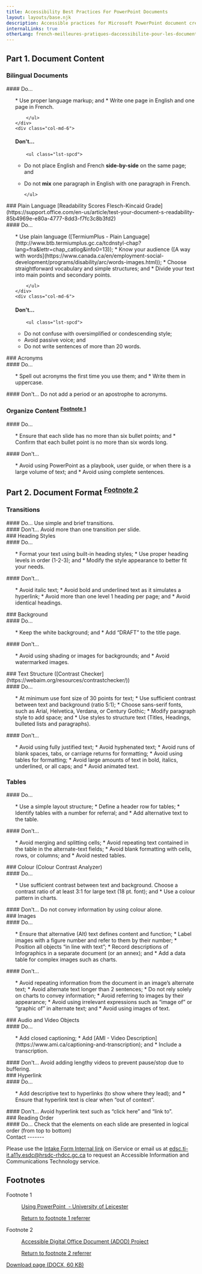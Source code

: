 ```yaml
---
title: Accessibility Best Practices For PowerPoint Documents
layout: layouts/base.njk
description: Accessible practices for Microsoft PowerPoint document creation.
internalLinks: true
otherLang: french-meilleures-pratiques-daccessibilite-pour-les-documents-powerpoint
---
```

Part 1. Document Content
------------------------

### Bilingual Documents
<div class="row">
    <div class="col-md-6">
#### Do...
        <ul class="lst-spcd">
*   Use proper language markup; and
*   Write one page in English and one page in French.

        </ul>
    </div>
    <div class="col-md-6">
#### Don't...
        <ul class="lst-spcd">
*   Do not place English and French **side-by-side** on the same page; and
*   Do not **mix** one paragraph in English with one paragraph in French.

        </ul>
    </div>
</div>
### Plain Language
[Readability Scores Flesch-Kincaid Grade](https://support.office.com/en-us/article/test-your-document-s-readability-85b4969e-e80a-4777-8dd3-f7fc3c8b3fd2)
<div class="row">
    <div class="col-md-6">
#### Do...
        <ul class="lst-spcd">
*   Use plain language ([TermiumPlus - Plain Language](http://www.btb.termiumplus.gc.ca/tcdnstyl-chap?lang=fra&lettr=chap_catlog&info0=13));
*   Know your audience ([A way with words](https://www.canada.ca/en/employment-social-development/programs/disability/arc/words-images.html));
*   Choose straightforward vocabulary and simple structures; and
*   Divide your text into main points and secondary points.


        </ul>
    </div>
    <div class="col-md-6">
#### Don't...
        <ul class="lst-spcd">
*   Do not confuse with oversimplified or condescending style;
*   Avoid passive voice; and
*   Do not write sentences of more than 20 words.
        </ul>
    </div>
</div>
### Acronyms
<div class="row">
    <div class="col-md-6">
#### Do...
        <ul class="lst-spcd">
*   Spell out acronyms the first time you use them; and
*   Write them in uppercase.
        </ul>
    </div>
    <div class="col-md-6">
#### Don't...
Do not add a period or an apostrophe to acronyms.
    </div>
</div>
<h3>Organize Content <sup id="fn1-rf"><a
    class="fn-lnk" href="#fn1"><span class="wb-inv">Footnote </span>1</a></sup></h3>
<div class="row">
    <div class="col-md-6">
#### Do...
        <ul class="lst-spcd">
*   Ensure that each slide has no more than six bullet points; and
*   Confirm that each bullet point is no more than six words long.
        </ul>
    </div>
    <div class="col-md-6">
#### Don't...
        <ul class="lst-spcd">
*   Avoid using PowerPoint as a playbook, user guide, or when there is a large volume of text; and
*   Avoid using complete sentences.
        </ul>
    </div>
</div>
<h2>Part 2. Document Format <sup id="fn2-rf"><a
    class="fn-lnk" href="#fn2"><span class="wb-inv">Footnote </span>2</a></sup></h2>
<h3>Transitions</h3>
<div class="row">
    <div class="col-md-6">
#### Do...
Use simple and brief transitions.
    </div>
    <div class="col-md-6">
#### Don't...
Avoid more than one transition per slide.
    </div>
</div>
### Heading Styles
<div class="row">
    <div class="col-md-6">
#### Do...
        <ul class="lst-spcd">
*   Format your text using built-in heading styles;
*   Use proper heading levels in order (1-2-3); and
*   Modify the style appearance to better fit your needs.
        </ul>
    </div>
    <div class="col-md-6">
#### Don't...
        <ul class="lst-spcd">
*   Avoid italic text;
*   Avoid bold and underlined text as it simulates a hyperlink;
*   Avoid more than one level 1 heading per page; and
*   Avoid identical headings.
        </ul>
    </div>
</div>
### Background
<div class="row">
    <div class="col-md-6">
#### Do...
        <ul class="lst-spcd">
*   Keep the white background; and
*   Add “DRAFT” to the title page.
        </ul>
    </div>
    <div class="col-md-6">
#### Don't...
        <ul class="lst-spcd">
*   Avoid using shading or images for backgrounds; and
*   Avoid watermarked images.
        </ul>
    </div>
</div>
### Text Structure ([Contrast Checker](https://webaim.org/resources/contrastchecker/))
<div class="row">
    <div class="col-md-6">
#### Do...
        <ul class="lst-spcd">
*   At minimum use font size of 30 points for text;
*   Use sufficient contrast between text and background (ratio 5:1);
*   Choose sans-serif fonts, such as Arial, Helvetica, Verdana, or Century Gothic;
*   Modify paragraph style to add space; and
*   Use styles to structure text (Titles, Headings, bulleted lists and paragraphs).
        </ul>
    </div>
    <div class="col-md-6">
#### Don't...
        <ul class="lst-spcd">
*   Avoid using fully justified text;
*   Avoid hyphenated text;
*   Avoid runs of blank spaces, tabs, or carriage returns for formatting;
*   Avoid using tables for formatting;
*   Avoid large amounts of text in bold, italics, underlined, or all caps; and
*   Avoid animated text.
        </ul>
    </div>
</div>
<h3>Tables</h3>
<div class="row">
    <div class="col-md-6">
#### Do...
        <ul class="lst-spcd">
*   Use a simple layout structure;
*   Define a header row for tables;
*   Identify tables with a number for referral; and
*   Add alternative text to the table.
        </ul>
    </div>
    <div class="col-md-6">
#### Don't...
        <ul class="lst-spcd">
*   Avoid merging and splitting cells;
*   Avoid repeating text contained in the table in the alternate-text fields;
*   Avoid blank formatting with cells, rows, or columns; and
*   Avoid nested tables.
        </ul>
    </div>
</div>
### Colour (Colour Contrast Analyzer)
<div class="row">
    <div class="col-md-6">
#### Do...
        <ul class="lst-spcd">
*   Use sufficient contrast between text and background. Choose a contrast ratio of at least 3:1 for large text (18 pt. font); and
*   Use a colour pattern in charts.
        </ul>
    </div>
    <div class="col-md-6">
#### Don't...
Do not convey information by using colour alone.
    </div>
</div>
### Images
<div class="row">
    <div class="col-md-6">
#### Do...
        <ul class="lst-spcd">
*   Ensure that alternative (Alt) text defines content and function;
*   Label images with a figure number and refer to them by their number;
*   Position all objects “in line with text”;
*   Record descriptions of Infographics in a separate document (or an annex); and
*   Add a data table for complex images such as charts.
        </ul>
    </div>
    <div class="col-md-6">
#### Don't...
        <ul class="lst-spcd">
*   Avoid repeating information from the document in an image’s alternate text;
*   Avoid alternate text longer than 2 sentences;
*   Do not rely solely on charts to convey information;
*   Avoid referring to images by their appearance;
*   Avoid using irrelevant expressions such as “image of” or “graphic of” in alternate text; and
*   Avoid using images of text.
        </ul>
    </div>
</div>
### Audio and Video Objects
<div class="row">
    <div class="col-md-6">
#### Do...
        <ul class="lst-spcd">
*   Add closed captioning;
*   Add [AMI - Video Description](https://www.ami.ca/captioning-and-transcription); and
*   Include a transcription.
        </ul>
    </div>
    <div class="col-md-6">
#### Don't...
Avoid adding lengthy videos to prevent pause/stop due to buffering.
    </div>
</div>
### Hyperlink
<div class="row">
    <div class="col-md-6">
#### Do...
        <ul class="lst-spcd">
*   Add descriptive text to hyperlinks (to show where they lead); and
*   Ensure that hyperlink text is clear when “out of context”.
        </ul>
    </div>
    <div class="col-md-6">
#### Don't...
Avoid hyperlink text such as “click here” and “link to”.
    </div>
</div>
### Reading Order
<div class="row">
    <div class="col-md-6">
#### Do...
Check that the elements on each slide are presented in logical order (from top to bottom)
    </div>

</div>
Contact
-------
<p>Please use the <a href="http://iservice.prv/eng/imit/A11Y/intake.shtml">Intake Form  <i class="fas fa-external-link-square-alt"></i><span class="wb-inv"> Internal link</span></a> on iService or email us at <a href="mailto:edsc.ti-it.a11y.esdc@hrsdc-rhdcc.gc.ca">edsc.ti-it.a11y.esdc@hrsdc-rhdcc.gc.ca</a> to request an Accessible Information and Communications Technology service.</p>
<aside class="wb-fnote" role="note">
    <h2 id="fn">Footnotes</h2>
    <dl>
        <dt>Footnote 1</dt>
        <dd id="fn1">
            <p><a href="https://www2.le.ac.uk/offices/ld/resources/presentations/using-ppt">Using PowerPoint&nbsp; - University of Leicester</a></p>
            <p class="fn-rtn"><a href="#fn1-rf"><span class="wb-inv">Return to footnote </span>1<span
                        class="wb-inv"> referrer</span></a></p>
        </dd>
        <dt>Footnote 2</dt>
        <dd id="fn2">
            <p><a href="https://adod.idrc.ocadu.ca/powerpoint2010.html">Accessible Digital Office Document (ADOD) Project</a></p>
            <p class="fn-rtn"><a href="#fn2-rf"><span class="wb-inv">Return to footnote </span>2<span
                        class="wb-inv"> referrer</span></a></p>
        </dd>
    </dl>
</aside>
<p><a class="btn btn-primary" href="../../../docs/Accessibility_Best_Practices_for_PowerPoint_Documents_EN.docx" role="button">Download page (DOCX, 60 KB)</a></p>
